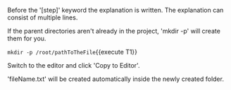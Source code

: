 Before the &#39;[step]&#39; keyword the explanation is written.
The explanation can consist of multiple lines.


If the parent directories aren't already in the project, 'mkdir -p' will create them for you. 

`mkdir -p /root/pathToTheFile`{{execute T1}}

Switch to the editor and click 'Copy to Editor'. 

'fileName.txt' will be created automatically inside the newly created folder.

<pre class="file" data-filename="pathToTheFile/fileName.txt">

</pre>


